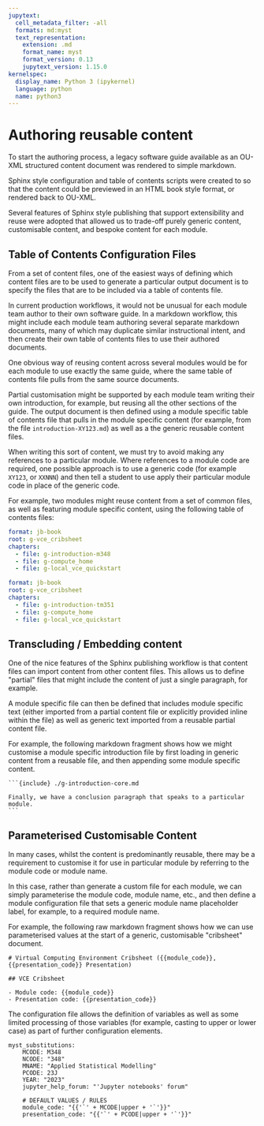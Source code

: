```yaml
---
jupytext:
  cell_metadata_filter: -all
  formats: md:myst
  text_representation:
    extension: .md
    format_name: myst
    format_version: 0.13
    jupytext_version: 1.15.0
kernelspec:
  display_name: Python 3 (ipykernel)
  language: python
  name: python3
---
```


# Authoring reusable content

To start the authoring process, a legacy software guide available as an OU-XML structured content document was rendered to simple markdown.

Sphinx style configuration and table of contents scripts were created to so that the content could be previewed in an HTML book style format, or rendered back to OU-XML.

Several features of Sphinx style publishing that support extensibility and reuse were adopted that allowed us to trade-off purely generic content, customisable content, and bespoke content for each module.

## Table of Contents Configuration Files

From a set of content files, one of the easiest ways of defining which content files are to be used to generate a particular output document is to specify the files that are to be included via a table of contents file.

In current production workflows, it would not be unusual for each module team author to their own software guide. In a markdown workflow, this might include each module team authoring several separate markdown documents, many of which may  duplicate similar instructional intent, and then create their own table of contents files to use their authored documents.

One obvious way of reusing content across several modules would be for each module to use exactly the same guide, where the same table of contents file pulls from the same source documents.

Partial customisation might be supported by each module team writing their own introduction, for example, but reusing all the other sections of the guide.  The output document is then defined using a module specific table of contents file that pulls in the module specific content (for example, from the file `introduction-XY123.md`) as well as a the generic reusable content files.

When writing this sort of content, we must try to avoid making any references to a particular module. Where references to a module code are required, one possible approach is to use a generic code (for example `XY123`, or `XXNNN`) and then tell a student to use apply their particular module code in place of the generic code.

For example, two modules might reuse content from a set of common files, as well as featuring module specific content, using the following table of contents files:

```yaml
format: jb-book
root: g-vce_cribsheet
chapters:
  - file: g-introduction-m348
  - file: g-compute_home
  - file: g-local_vce_quickstart
```

```yaml
format: jb-book
root: g-vce_cribsheet
chapters:
  - file: g-introduction-tm351
  - file: g-compute_home
  - file: g-local_vce_quickstart
```

## Transcluding / Embedding content

One of the nice features of the Sphinx publishing workflow is that content files can import content from other content files. This allows us to define "partial" files that might include the content of just a single paragraph, for example.

A module specific file can then be defined that includes module specific text (either imported from a partial content file or explicitly provided inline within the file) as well as generic text imported from a reusable partial content file.

For example, the following markdown fragment shows how we might customise a module specific introduction file by first loading in generic content from a reusable file, and then appending some module specific content.

````text
```{include} ./g-introduction-core.md

Finally, we have a conclusion paragraph that speaks to a particular module.
```
````

## Parameterised Customisable Content

In many cases, whilst the content is predominantly reusable, there may be a requirement to customise it for use in particular module by referring to the module code or module name.

In this case, rather than generate a custom file for each module, we can simply parameterise the module code, module name, etc., and then define a module configuration file that sets a generic module name placeholder label, for example, to a required module name.

For example, the following raw markdown fragment shows how we can use parameterised values at the start of a generic, customisable "cribsheet" document.

```text
# Virtual Computing Environment Cribsheet ({{module_code}}, {{presentation_code}} Presentation)

## VCE Cribsheet

- Module code: {{module_code}}
- Presentation code: {{presentation_code}}
```

The configuration file allows the definition of variables as well as some limited processing of those variables (for example, casting to upper or lower case) as part of further configuration elements.

```text
myst_substitutions:
    MCODE: M348
    NCODE: "348"
    MNAME: "Applied Statistical Modelling"
    PCODE: 23J
    YEAR: "2023"
    jupyter_help_forum: "'Jupyter notebooks' forum"

    # DEFAULT VALUES / RULES
    module_code: "{{'`' + MCODE|upper + '`'}}"
    presentation_code: "{{'`' + PCODE|upper + '`'}}"
```
